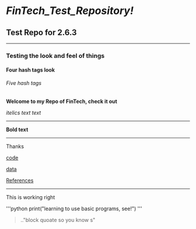 # *FinTech_Test_Repository!* 
## Test Repo for 2.6.3
---
### Testing the look and feel of things

#### Four hash tags look
###### Five hash tags 

**Welcome to my Repo of FinTech, check it out**

*itelics text text*

---
**Bold text**

---
Thanks 

[code](code)

[data](data)

[References](references)

---
This is working right 

'''python
print("learning to use basic programs, see!")
'''
>.."block quoate so you know s"

